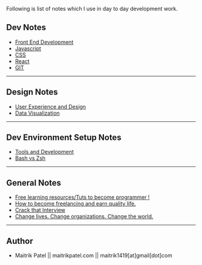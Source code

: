Following is list of notes which I use in day to day development work.

## Dev Notes

- [Front End Development](Front_End_Development.md)
- [Javascript](JS.md)
- [CSS](css.md)
- [React](react.md)
- [GIT](Git.md)

---

## Design Notes

- [User Experience and Design](UX.md)
- [Data Visualization](dataviz.md)

---

## Dev Environment Setup Notes

- [Tools and Development](Tools.md)
- [Bash vs Zsh](Bash_Zsh.md)

---

## General Notes

- [Free learning resources/Tuts to become programmer !](Learning_Tuts.md)
- [How to become freelancing and earn quality life.](Freelancing.md)
- [Crack that Interview](Interview_Preparation.md)
- [Change lives. Change organizations. Change the world.](Startup_Help.md)

---
## Author

- Maitrik Patel || maitrikpatel.com || maitrik1419[at]gmail[dot]com

